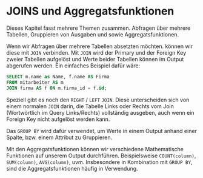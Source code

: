 # JOINS und Aggregatsfunktionen

Dieses Kapitel fasst mehrere Themen zusammen. Abfragen über mehrere Tabellen, Gruppieren von Ausgaben und sowie Aggregatsfunktionen.

Wenn wir Abfragen über mehrere Tabellen absetzten möchten. können wir diese mit `JOIN` verbinden. Mit `JOIN` wird der Primary und der Foreign Key zweier Tabellen aufgelöst und Werte beider Tabellen können im Output abgerufen werden. Ein einfaches Beispiel dafür wäre:

````SQL
SELECT m.name as Name, f.name AS Firma
FROM mitarbeiter AS m
JOIN firma AS f ON m.firma_id = f.id;
````

Speziell gibt es noch den `RIGHT` / `LEFT` `JOIN`. Diese unterscheiden sich von einem normalen `JOIN` darin, die Tabelle Links oder Rechts vom Join (Wortwörtlich im Query Links/Rechts) vollständig ausgeben, auch wenn ein Foreign Key nicht aufgelöst werden kann.

Das `GROUP BY` wird dafür verwendet, um Werte in einem Output anhand einer Spalte, bzw. einem Attribut zu Gruppieren.

Mit den Aggregatsfunktionen können wir verschiedene Mathematische Funktionen auf unserem Output durchführen. Beispielsweise `COUNT(column)`, `SUM(column)`, `AVG(column)`, uvm. Insbesondere in Kombination mit `GROUP BY`, sind die Aggregatsfunktionen häufig in Verwendung.

